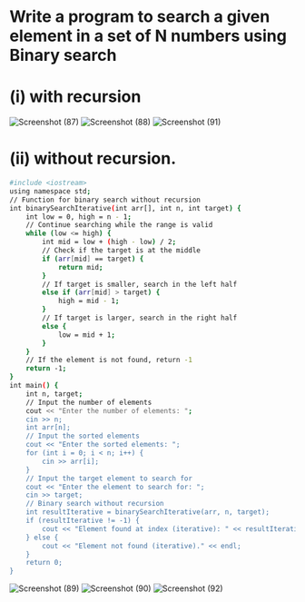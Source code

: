 # Write a program to search a given element in a set of N numbers using Binary search
# (i) with recursion 

![Screenshot (87)](https://github.com/user-attachments/assets/7bd7ebb6-df93-4932-8c99-c4c63426346a)
![Screenshot (88)](https://github.com/user-attachments/assets/09dd9676-f098-40d1-971e-b6abe62411e4)
![Screenshot (91)](https://github.com/user-attachments/assets/25fc87ca-47e3-4f19-a557-c3854f476fa2)

# (ii) without recursion.
```bash
#include <iostream>
using namespace std;
// Function for binary search without recursion
int binarySearchIterative(int arr[], int n, int target) {
    int low = 0, high = n - 1;
    // Continue searching while the range is valid
    while (low <= high) {
        int mid = low + (high - low) / 2;
        // Check if the target is at the middle
        if (arr[mid] == target) {
            return mid;
        }
        // If target is smaller, search in the left half
        else if (arr[mid] > target) {
            high = mid - 1;
        }
        // If target is larger, search in the right half
        else {
            low = mid + 1;
        }
    }
    // If the element is not found, return -1
    return -1;
}
int main() {
    int n, target;
    // Input the number of elements
    cout << "Enter the number of elements: ";
    cin >> n;
    int arr[n];
    // Input the sorted elements
    cout << "Enter the sorted elements: ";
    for (int i = 0; i < n; i++) {
        cin >> arr[i];
    }
    // Input the target element to search for
    cout << "Enter the element to search for: ";
    cin >> target;
    // Binary search without recursion
    int resultIterative = binarySearchIterative(arr, n, target);
    if (resultIterative != -1) {
        cout << "Element found at index (iterative): " << resultIterative << endl;
    } else {
        cout << "Element not found (iterative)." << endl;
    }
    return 0;
}

```
![Screenshot (89)](https://github.com/user-attachments/assets/f82c44a4-cdbe-4c74-ae3a-2b1f6751a2b0)
![Screenshot (90)](https://github.com/user-attachments/assets/5245f330-4fb9-4435-a0ac-8bd2bd1d2303)
![Screenshot (92)](https://github.com/user-attachments/assets/806a8b54-3967-4a9c-b0fe-13ec6c645716)
